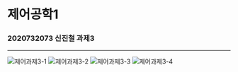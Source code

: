 # 제어공학1
### 2020732073 신진철 과제3
-------------------------------------------------------------------------------------------
![제어과제3-1](https://github.com/user-attachments/assets/61728f23-899d-4dfe-89f3-1fb903fdde79)
![제어과제3-2](https://github.com/user-attachments/assets/19b53ab8-132d-45b1-a340-b6e7c22f3a0d)
![제어과제3-3](https://github.com/user-attachments/assets/679d224a-c784-4d51-ac56-5c29a39c67f7)
![제어과제3-4](https://github.com/user-attachments/assets/87ed4aa7-69bb-4b38-a13f-81a9be7a9f9d)
